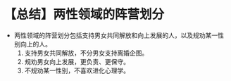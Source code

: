 # 【总结】两性领域的阵营划分

-   两性领域的阵营划分包括支持男女共同解放和向上发展的人，以及规劝某一性别向上的人。
    1.  支持男女共同解放，不分男女支持离婚企图。
    2.  规劝男女向上发展，更负责、更保守。
    3.  不规劝某一性别，不喜欢进化心理学。